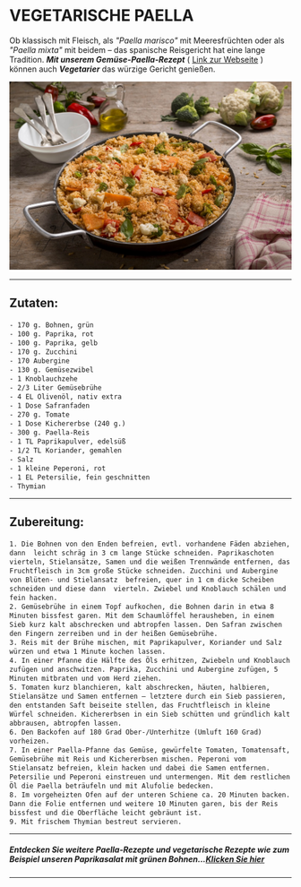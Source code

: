 # VEGETARISCHE PAELLA


Ob klassisch mit Fleisch, als *"Paella marisco"* mit Meeresfrüchten oder als *"Paella mixta"* mit beidem – das spanische Reisgericht hat eine lange Tradition. ***Mit unserem Gemüse-Paella-Rezept*** (  [Link zur Webseite](https://www.edeka.de/rezepte/rezept/vegetarische-paella.jsp) )  können auch ***Vegetarier*** das würzige Gericht genießen.

![Vegetarische Paella](../images/vegetarischepaella.jpg "Das ist eine sehr leckere vegetarische Paella.")
***
## Zutaten:

	- 170 g. Bohnen, grün
	- 100 g. Paprika, rot
	- 100 g. Paprika, gelb
	- 170 g. Zucchini
	- 170 Aubergine
	- 130 g. Gemüsezwibel
	- 1 Knoblauchzehe
	- 2/3 Liter Gemüsebrühe
	- 4 EL Olivenöl, nativ extra
	- 1 Dose Safranfaden
	- 270 g. Tomate
	- 1 Dose Kichererbse (240 g.)
	- 300 g. Paella-Reis
	- 1 TL Paprikapulver, edelsüß
	- 1/2 TL Koriander, gemahlen
	- Salz
	- 1 kleine Peperoni, rot
	- 1 EL Petersilie, fein geschnitten
	- Thymian
***

## Zubereitung:

	1. Die Bohnen von den Enden befreien, evtl. vorhandene Fäden abziehen, dann  leicht schräg in 3 cm lange Stücke schneiden. Paprikaschoten vierteln, Stielansätze, Samen und die weißen Trennwände entfernen, das Fruchtfleisch in 3cm große Stücke schneiden. Zucchini und Aubergine von Blüten- und Stielansatz  befreien, quer in 1 cm dicke Scheiben schneiden und diese dann  vierteln. Zwiebel und Knoblauch schälen und fein hacken.
	2. Gemüsebrühe in einem Topf aufkochen, die Bohnen darin in etwa 8 Minuten bissfest garen. Mit dem Schaumlöffel herausheben, in einem Sieb kurz kalt abschrecken und abtropfen lassen. Den Safran zwischen den Fingern zerreiben und in der heißen Gemüsebrühe.  
	3. Reis mit der Brühe mischen, mit Paprikapulver, Koriander und Salz würzen und etwa 1 Minute kochen lassen.
	4. In einer Pfanne die Hälfte des Öls erhitzen, Zwiebeln und Knoblauch zufügen und anschwitzen. Paprika, Zucchini und Aubergine zufügen, 5 Minuten mitbraten und vom Herd ziehen.
	5. Tomaten kurz blanchieren, kalt abschrecken, häuten, halbieren, Stielansätze und Samen entfernen – letztere durch ein Sieb passieren, den entstanden Saft beiseite stellen, das Fruchtfleisch in kleine Würfel schneiden. Kichererbsen in ein Sieb schütten und gründlich kalt abbrausen, abtropfen lassen.
	6. Den Backofen auf 180 Grad Ober-/Unterhitze (Umluft 160 Grad) vorheizen.
	7. In einer Paella-Pfanne das Gemüse, gewürfelte Tomaten, Tomatensaft, Gemüsebrühe mit Reis und Kichererbsen mischen. Peperoni vom Stielansatz befreien, klein hacken und dabei die Samen entfernen. Petersilie und Peperoni einstreuen und untermengen. Mit dem restlichen Öl die Paella beträufeln und mit Alufolie bedecken.
	8. Im vorgeheizten Ofen auf der unteren Schiene ca. 20 Minuten backen. Dann die Folie entfernen und weitere 10 Minuten garen, bis der Reis bissfest und die Oberfläche leicht gebräunt ist.
	9. Mit frischem Thymian bestreut servieren.

***


#####  Entdecken Sie weitere Paella-Rezepte und vegetarische Rezepte wie zum Beispiel unseren Paprikasalat mit grünen Bohnen...[Klicken Sie hier](https://www.edeka.de/rezepte/suche.jsp) 

***

